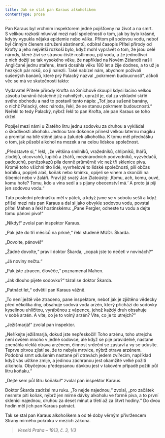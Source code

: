 ```yaml
---
title: Jak se stal pan Karaus alkoholikem
contentType: prose
---
```


Pan Karaus byl vrchním inspektorem jedné pojišťovny na život a na smrt. S velikou rozkoší mluvíval mezi naší společností o tom, jak by bylo krásné, kdyby vypukla nějaká epidemie nebo válka. Přitom pil sodovou vodu, neboť byl činným členem sdružení abstinentů, odbíral časopis Přítel přírody od Krofty a jeho největší rozkoší bylo, když mohl vyprávět o tom, že jsou celé národy, které živí se stravou čistě rostlinnou, pijí vodu, a že jednotlivci z nich dožijí se tak vysokého věku, že například na Novém Zélandě našli Angličané jednu stařenu, která dosáhla věku 180 let a žije dodnes, a to už je hezkých pár roků, co ji nalezli. Také nabízel nám, abychom požívali sušených banánů, které prý Palacký nazval „pokrmem budoucnosti“, ačkoli věc se má ve skutečnosti takto:

Vydavatel Přítele přírody Krofta na Smíchově skoupil kdysi lacino velkou zásobu banánů částečně již nahnilých, upražil je, dal za výkladní skříň svého obchodu a nad to postavil tento nápis: „Toť jsou sušené banány, o nichž Palacký, otec národa, řekl, že se stanou pokrmem budoucnosti.“ Neřekl to tedy Palacký, nýbrž řekl to pan Krofta, ale pan Karaus se toho držel.

Popíjel mezi námi u Zlatého litru jednu sodovku za druhou a vykládal o škodlivosti alkoholu. Jednou tam dokonce přinesl velkou laternu magiku a promítal na bílé stěně játra a žaludek alkoholika. K tomu měl přednášku o tom, jak působí alkohol na mozek a na celou lidskou společnost.

„Představte si,“ řekl, „že většina smilníků, vražedníků, chlípníků, lhářů, zlodějů, otcovrahů, lupičů a žhářů, mezinárodních podvodníků, vyzvědačů, padouchů, penězokazů pila denně průměrně víc než tři sklenice piva. Kromě toho všichni tito lidé, vyvrhelové to lidské společnosti, pili občas kořalku, popíjeli alaš, koňak nebo kmínku, opíjeli se vínem a skončili na šibenici nebo v žaláři. Praví již svatý Jan Zlatoústý: ‚Komu, ach, komu, ouvé, komu hoře? Tomu, kdo u vína sedí a s pijany obecenství má.‘ A proto já piji jen sodovou vodu.“

Tuto poslední přednášku měl v pátek, a když jsme se v sobotu sešli a když přišel mezi nás pan Karaus a dal si jako obvykle sodovou vodu, povstal přítel Mahen a řekl hostinskému: „Pane Pergler, odneste tu vodu a dejte tomu pánovi pivo!“

„Nikdy!“ zvolal pan inspektor Karaus.

„Pak jste do tří měsíců na prkně,“ řekl studeně MUDr. Škarda.

„Dovolte, pánové!“

„Žádné dovolte,“ pravil doktor Škarda, „copak jste to nečetl v novinách?“

„Já noviny nečtu.“

„Pak jste ztracen, člověče,“ poznamenal Mahen.

„Jak dlouho pijete sodovku?“ tázal se doktor Škarda.

„Patnáct let,“ odvětil pan Karaus vážně.

„To není ještě vše ztraceno, pane inspektore, neboť jak je zjištěno vědecky před několika dny, obsahuje sodová voda arzén, který přichází do sodovky kyselinou uhličitou, vyráběnou z vápence, jehož každý druh obsahuje v sobě arzén. A víte, co je to volný arzén? Víte, co je to utrejch?“

„Ježíšmarjá!“ zvolal pan inspektor.

„Neříkejte ježíšmarjá, dokud jste nepřeskočil! Toho arzénu, toho utrejchu není ovšem mnoho v jedné sodovce, ale když se pije pravidelně, nastane znenáhla vleklá otrava arzénem, činnost srdeční se zastaví a vy se udusíte. Teprve pitvou zjistí se, že to nebyla mrtvice, nýbrž otrava arzénem. Podobná smrt udušením nastane při otravách jedem zvířecím, například když vás uštkne zmije, a jedinou záchranou jest okamžité velké požití alkoholu. Obyčejnou předepsanou dávkou jest v takovém případě požití půl litru koňaku.“

„Dejte sem půl litru koňaku!“ zvolal pan inspektor Karaus.

Doktor Škarda zadržel mu ruku. „To nejde najednou,“ zvolal, „pro začátek nesmíte píti koňak, nýbrž jen mírné dávky alkoholu ve formě piva, a to první sklenici najednou, druhou za deset minut a třetí až za čtvrt hodiny.“ Do dvou hodin měl jich pan Karaus patnáct.

Tak se stal pan Karaus alkoholikem a od té doby věrným pří­vržencem Strany mírného pokroku v mezích zákona.

> _Veselá Praha – 1913, č. 3, 1/3_
